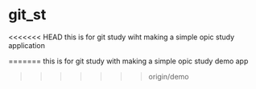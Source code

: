 # git_st
<<<<<<< HEAD
this is for git study 
wiht making a simple opic study application

=======
this is for git study with making a simple opic study demo app
>>>>>>> origin/demo
